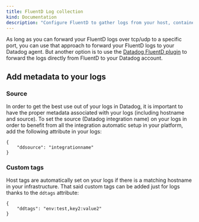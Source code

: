 ```yaml
---
title: FluentD Log collection
kind: Documentation
description: "Configure FluentD to gather logs from your host, containers & services."
---
```


As long as you can forward your FluentD logs over tcp/udp to a specific port, you can use that approach to forward your FluentD logs to your Datadog agent. But another option is to use the [Datadog FluentD plugin][1] to forward the logs directly from FluentD to your Datadog account. 

## Add metadata to your logs

### Source

In order to get the best use out of your logs in Datadog, it is important to have the proper metadata associated with your logs (including hostname and source). To set the source (Datadog integration name) on your logs in order to benefit from all the integration automatic setup in your platform, add the following attribute in your logs:

```
{
    "ddsource": "integrationname"
}
```

### Custom tags

Host tags are automatically set on your logs if there is a matching hostname in your infrastructure. That said custom tags can be added just for logs thanks to the `ddtags` attribute:

```
{
    "ddtags": "env:test,key2:value2"
}
```

[1]: http://www.rubydoc.info/gems/fluent-plugin-datadog/0.9.6
